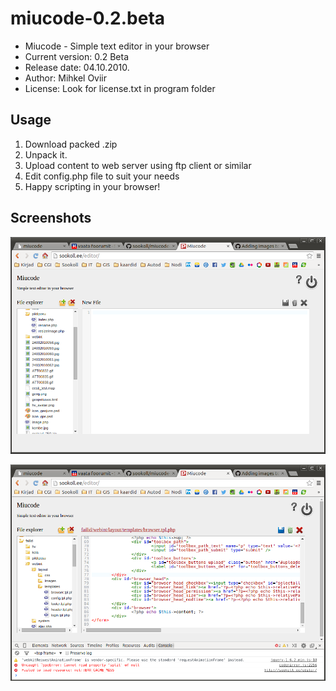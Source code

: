 miucode-0.2.beta
================

* Miucode - Simple text editor in your browser
* Current version: 0.2 Beta
* Release date: 04.10.2010.
* Author: Mihkel Oviir
* License: Look for license.txt in program folder
 
## Usage ##
1. Download packed .zip
2. Unpack it.
3. Upload content to web server using ftp client or similar
4. Edit config.php file to suit your needs
5. Happy scripting in your browser!

## Screenshots

![](scr1.png)

![](scr2.png)